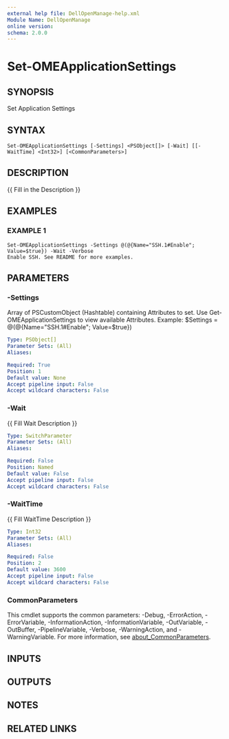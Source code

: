 ```yaml
---
external help file: DellOpenManage-help.xml
Module Name: DellOpenManage
online version:
schema: 2.0.0
---
```


# Set-OMEApplicationSettings

## SYNOPSIS
Set Application Settings

## SYNTAX

```
Set-OMEApplicationSettings [-Settings] <PSObject[]> [-Wait] [[-WaitTime] <Int32>] [<CommonParameters>]
```

## DESCRIPTION
{{ Fill in the Description }}

## EXAMPLES

### EXAMPLE 1
```
Set-OMEApplicationSettings -Settings @(@{Name="SSH.1#Enable"; Value=$true}) -Wait -Verbose
Enable SSH. See README for more examples.
```

## PARAMETERS

### -Settings
Array of PSCustomObject (Hashtable) containing Attributes to set.
Use Get-OMEApplicationSettings to view available Attributes.
Example: $Settings = @(@{Name="SSH.1#Enable"; Value=$true})

```yaml
Type: PSObject[]
Parameter Sets: (All)
Aliases:

Required: True
Position: 1
Default value: None
Accept pipeline input: False
Accept wildcard characters: False
```

### -Wait
{{ Fill Wait Description }}

```yaml
Type: SwitchParameter
Parameter Sets: (All)
Aliases:

Required: False
Position: Named
Default value: False
Accept pipeline input: False
Accept wildcard characters: False
```

### -WaitTime
{{ Fill WaitTime Description }}

```yaml
Type: Int32
Parameter Sets: (All)
Aliases:

Required: False
Position: 2
Default value: 3600
Accept pipeline input: False
Accept wildcard characters: False
```

### CommonParameters
This cmdlet supports the common parameters: -Debug, -ErrorAction, -ErrorVariable, -InformationAction, -InformationVariable, -OutVariable, -OutBuffer, -PipelineVariable, -Verbose, -WarningAction, and -WarningVariable. For more information, see [about_CommonParameters](http://go.microsoft.com/fwlink/?LinkID=113216).

## INPUTS

## OUTPUTS

## NOTES

## RELATED LINKS
